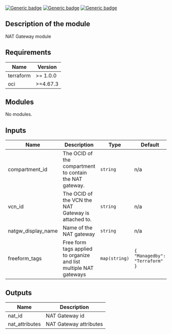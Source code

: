 <!-- BEGIN_TF_DOCS -->
[![Generic badge](https://img.shields.io/badge/isv_labs_ver-<COLOR>.svg)](https://shields.io/) [![Generic badge](https://img.shields.io/badge/terraform-<COLOR>.svg)](https://shields.io/) [![Generic badge](https://img.shields.io/badge/oci_provider-<COLOR>.svg)](https://shields.io/)

## Description of the module
NAT Gateway module

## Requirements

| Name | Version |
|------|---------|
| terraform | >= 1.0.0 |
| oci | >=4.67.3 |

## Modules

No modules.

## Inputs

| Name | Description | Type | Default | Required |
|------|-------------|------|---------|:--------:|
| compartment\_id | The OCID of the compartment to contain the NAT gateway. | `string` | n/a | yes |
| vcn\_id | The OCID of the VCN the NAT Gateway is attached to. | `string` | n/a | yes |
| natgw\_display\_name | Name of the NAT gateway | `string` | n/a | yes |
| freeform\_tags | Free form tags applied to organize and list multiple NAT gateways | `map(string)` | ```{ "Managedby": "Terraform" }``` | no |

## Outputs

| Name | Description |
|------|-------------|
| nat\_id | NAT Gateway id |
| nat\_attributes | NAT Gateway attributes |
<!-- END_TF_DOCS -->